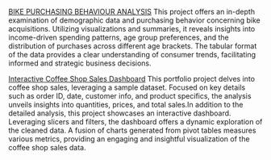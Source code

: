 
[BIKE PURCHASING BEHAVIOUR ANALYSIS](https://github.com/Negbepierre/Negbe_Portfolio1/blob/main/BIKE%20SALES%20PROJECT.xlsx)
This project offers an in-depth examination of demographic data and purchasing behavior concerning bike acquisitions. Utilizing visualizations and summaries, it reveals insights into income-driven spending patterns, age group preferences, and the distribution of purchases across different age brackets. The tabular format of the data provides a clear understanding of consumer trends, facilitating informed and strategic business decisions.



[Interactive Coffee Shop Sales Dashboard](URL)
This portfolio project delves into coffee shop sales, leveraging a sample dataset. Focused on key details such as order ID, date, customer info, and product specifics, the analysis unveils insights into quantities, prices, and total sales.In addition to the detailed analysis, this project showcases an interactive dashboard. Leveraging slicers and filters, the dashboard offers a dynamic exploration of the cleaned data. A fusion of charts generated from pivot tables measures various metrics, providing an engaging and insightful visualization of the coffee shop sales data.
